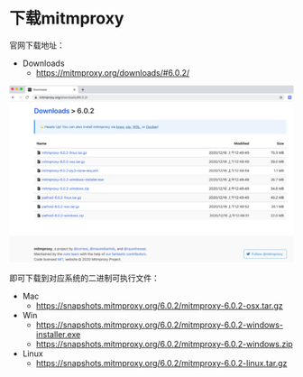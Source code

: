 # 下载mitmproxy

官网下载地址：

* Downloads
  * https://mitmproxy.org/downloads/#6.0.2/

![mitmproxy_org_download](../assets/img/mitmproxy_org_download.png)

即可下载到对应系统的二进制可执行文件：

* Mac
  * https://snapshots.mitmproxy.org/6.0.2/mitmproxy-6.0.2-osx.tar.gz
* Win
  * https://snapshots.mitmproxy.org/6.0.2/mitmproxy-6.0.2-windows-installer.exe
  * https://snapshots.mitmproxy.org/6.0.2/mitmproxy-6.0.2-windows.zip
* Linux
  * https://snapshots.mitmproxy.org/6.0.2/mitmproxy-6.0.2-linux.tar.gz

